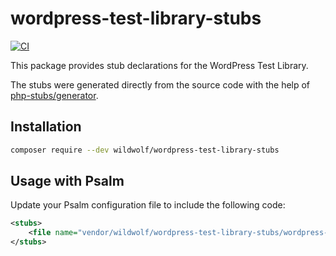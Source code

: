 # wordpress-test-library-stubs

[![CI](https://github.com/sjinks/wordpress-test-library-stubs/actions/workflows/ci.yml/badge.svg)](https://github.com/sjinks/wordpress-test-library-stubs/actions/workflows/ci.yml)

This package provides stub declarations for the WordPress Test Library.

The stubs were generated directly from the source code with the help of [php-stubs/generator](https://github.com/php-stubs/generator).

## Installation

```bash
composer require --dev wildwolf/wordpress-test-library-stubs
```

## Usage with Psalm

Update your Psalm configuration file to include the following code:

```xml
<stubs>
    <file name="vendor/wildwolf/wordpress-test-library-stubs/wordpress-test-library-stubs.php" />
</stubs>
```
